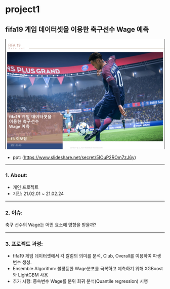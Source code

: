 # project1
fifa19 게임 데이터셋을 이용한 축구선수 Wage 예측
----------------------
![KakaoTalk_20210604_171524692_01](https://github.com/erdosnumber0/project_fifa/blob/main/project1.png)
- ppt: (https://www.slideshare.net/secret/5IOuP2ROm7zJ6y)
-----------------

### 1. About: 

- 개인 프로젝트
- 기간: 21.02.01 ~ 21.02.24

----------------------------

### 2. 이슈: 

축구 선수의 Wage는 어떤 요소에 영향을 받을까?

----------------------------

### 3. 프로젝트 과정:

- fifa19 게임 데이터셋에서 각 칼럼의 의미를 분석, Club, Overall를 이용하여 파생변수 생성. 
- Ensemble Algorithm: 불평등한 Wage분포를 극복하고 예측하기 위해 XGBoost와 LightGBM 사용
- 추가 시행: 종속변수 Wage를 분위 회귀 분석(Quantile regression) 시행                 




